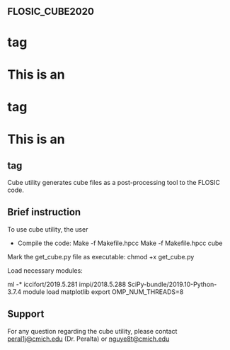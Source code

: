 
**FLOSIC_CUBE2020** <h1> tag
------------
# This is an <h1> tag
# This is an <h2> tag

Cube utility generates cube files as a post-processing tool to the 
FLOSIC code.

**Brief instruction**
------------

To use cube utility, the user 

- Compile the code:
 Make -f Makefile.hpcc
 Make -f Makefile.hpcc cube

Mark the get_cube.py file as executable:
 chmod +x get_cube.py

Load necessary modules:

ml -* iccifort/2019.5.281 impi/2018.5.288 SciPy-bundle/2019.10-Python-3.7.4
module load matplotlib
export OMP_NUM_THREADS=8

**Support**
------------
For any question regarding the cube utility, please contact peral1j@cmich.edu (Dr. Peralta) or nguye8t@cmich.edu
